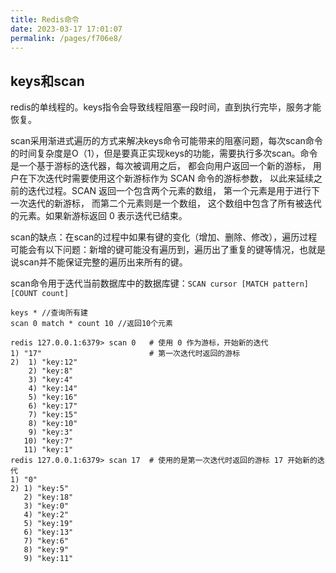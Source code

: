 ```yaml
---
title: Redis命令
date: 2023-03-17 17:01:07
permalink: /pages/f706e8/
---
```


## keys和scan

redis的单线程的。keys指令会导致线程阻塞一段时间，直到执行完毕，服务才能恢复。

scan采用渐进式遍历的方式来解决keys命令可能带来的阻塞问题，每次scan命令的时间复杂度是O（1），但是要真正实现keys的功能，需要执行多次scan。命令是一个基于游标的迭代器，每次被调用之后， 都会向用户返回一个新的游标， 用户在下次迭代时需要使用这个新游标作为 SCAN 命令的游标参数， 以此来延续之前的迭代过程。SCAN 返回一个包含两个元素的数组， 第一个元素是用于进行下一次迭代的新游标， 而第二个元素则是一个数组， 这个数组中包含了所有被迭代的元素。如果新游标返回 0 表示迭代已结束。

scan的缺点：在scan的过程中如果有键的变化（增加、删除、修改），遍历过程可能会有以下问题：新增的键可能没有遍历到，遍历出了重复的键等情况，也就是说scan并不能保证完整的遍历出来所有的键。

scan命令用于迭代当前数据库中的数据库键：`SCAN cursor [MATCH pattern] [COUNT count]`

```shell
keys * //查询所有建
scan 0 match * count 10 //返回10个元素

redis 127.0.0.1:6379> scan 0   # 使用 0 作为游标，开始新的迭代
1) "17"                        # 第一次迭代时返回的游标
2)  1) "key:12"
    2) "key:8"
    3) "key:4"
    4) "key:14"
    5) "key:16"
    6) "key:17"
    7) "key:15"
    8) "key:10"
    9) "key:3"
   10) "key:7"
   11) "key:1"
redis 127.0.0.1:6379> scan 17  # 使用的是第一次迭代时返回的游标 17 开始新的迭代
1) "0"
2) 1) "key:5"
   2) "key:18"
   3) "key:0"
   4) "key:2"
   5) "key:19"
   6) "key:13"
   7) "key:6"
   8) "key:9"
   9) "key:11"
```

